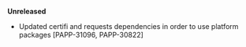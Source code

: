 **Unreleased**
* Updated certifi and requests dependencies in order to use platform packages [PAPP-31096, PAPP-30822]
